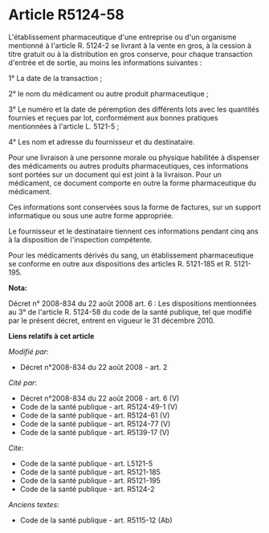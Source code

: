 # Article R5124-58

L'établissement pharmaceutique d'une entreprise ou d'un organisme mentionné à l'article R. 5124-2 se livrant à la vente en
gros, à la cession à titre gratuit ou à la distribution en gros conserve, pour chaque transaction d'entrée et de sortie, au
moins les informations suivantes : 

1° La date de la transaction ; 

2° le nom du médicament ou autre produit pharmaceutique ; 

3° Le numéro et la date de péremption des différents lots avec les quantités fournies et reçues par lot, conformément aux
bonnes pratiques mentionnées à l'article L. 5121-5 ; 

4° Les nom et adresse du fournisseur et du destinataire. 

Pour une livraison à une personne morale ou physique habilitée à dispenser des médicaments ou autres produits
pharmaceutiques, ces informations sont portées sur un document qui est joint à la livraison. Pour un médicament, ce document
comporte en outre la forme pharmaceutique du médicament. 

Ces informations sont conservées sous la forme de factures, sur un support informatique ou sous une autre forme appropriée. 

Le fournisseur et le destinataire tiennent ces informations pendant cinq ans à la disposition de l'inspection compétente. 

Pour les médicaments dérivés du sang, un établissement pharmaceutique se conforme en outre aux dispositions des articles R.
5121-185 et R. 5121-195.

**Nota:**

Décret n° 2008-834 du 22 août 2008 art. 6 : Les dispositions mentionnées au 3° de l'article R. 5124-58 du code de la santé
publique, tel que modifié par le présent décret, entrent en vigueur le 31 décembre 2010.

**Liens relatifs à cet article**

_Modifié par_:

  - Décret n°2008-834 du 22 août 2008 - art. 2

_Cité par_:

  - Décret n°2008-834 du 22 août 2008 - art. 6 (V)
  - Code de la santé publique - art. R5124-49-1 (V)
  - Code de la santé publique - art. R5124-61 (V)
  - Code de la santé publique - art. R5124-77 (V)
  - Code de la santé publique - art. R5139-17 (V)

_Cite_:

  - Code de la santé publique - art. L5121-5
  - Code de la santé publique - art. R5121-185
  - Code de la santé publique - art. R5121-195
  - Code de la santé publique - art. R5124-2

_Anciens textes_:

  - Code de la santé publique - art. R5115-12 (Ab)
